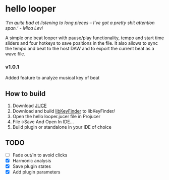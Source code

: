 # hello looper

*‘I’m quite bad at listening to long pieces – I’ve got a pretty shit attention span.‘ - Mica Levi*

A simple one beat looper with pause/play functionality, tempo and start time sliders and four hotkeys to save positions in the file. It also allows to sync the tempo and beat to the host DAW and to export the current beat as a wave file.

### v1.0.1

Added feature to analyze musical key of beat

## How to build

1. Download [JUCE](https://juce.com/get-juce)
1. Download and build [libKeyFinder](https://github.com/ibsh/libKeyFinder) to libKeyFinder/
2. Open the hello looper.jucer file in Projucer
3. File->Save And Open In IDE...
4. Build plugin or standalone in your IDE of choice

## TODO
- [ ] Fade out/in to avoid clicks
- [x] Harmonic analysis
- [x] Save plugin states
- [x] Add plugin parameters

